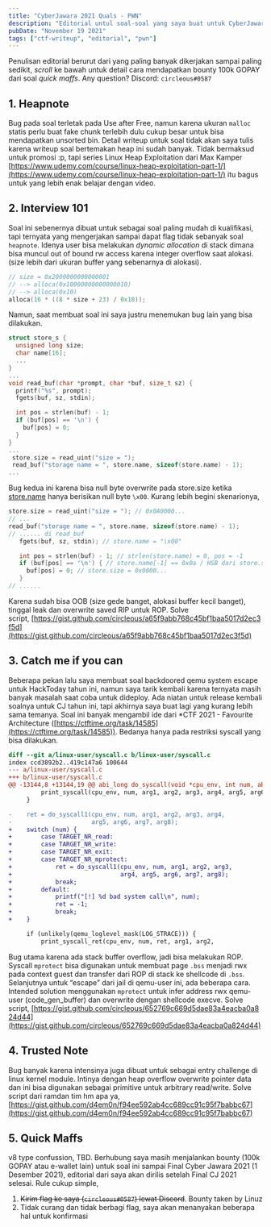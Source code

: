 ```yaml
---
title: "CyberJawara 2021 Quals - PWN"
description: "Editorial untul soal-soal yang saya buat untuk CyberJawara Quals CTF 2021"
pubDate: "November 19 2021"
tags: ["ctf-writeup", "editorial", "pwn"]
---
```


Penulisan editorial berurut dari yang paling banyak dikerjakan sampai paling sedikit, _scroll_ ke bawah untuk detail cara mendapatkan bounty 100k GOPAY dari soal _quick maffs_. Any question? Discord: `circleous#0587`

## 1\. Heapnote

Bug pada soal terletak pada Use after Free, namun karena ukuran `malloc` statis perlu buat fake chunk terlebih dulu cukup besar untuk bisa mendapatkan unsorted bin. Detail writeup untuk soal tidak akan saya tulis karena writeup soal bertemakan heap ini sudah banyak. Tidak bermaksud untuk promosi :p, tapi series Linux Heap Exploitation dari Max Kamper [https://www.udemy.com/course/linux-heap-exploitation-part-1/](https://www.udemy.com/course/linux-heap-exploitation-part-1/) itu bagus untuk yang lebih enak belajar dengan video.

## 2\. Interview 101

Soal ini sebenernya dibuat untuk sebagai soal paling mudah di kualifikasi, tapi ternyata yang mengerjakan sampai dapat flag tidak sebanyak soal `heapnote`. Idenya user bisa melakukan _dynamic allocation_ di stack dimana bisa muncul out of bound rw access karena integer overflow saat alokasi. (size lebih dari ukuran buffer yang sebenarnya di alokasi).

```c
// size = 0x2000000000000001
// --> alloca(0x10000000000000010)
// --> alloca(0x10)
alloca(16 * ((8 * size + 23) / 0x10));
```

Namun, saat membuat soal ini saya justru menemukan bug lain yang bisa dilakukan.

```c
struct store_s {
  unsigned long size;
  char name[16];
  ...
}
...
void read_buf(char *prompt, char *buf, size_t sz) {
  printf("%s", prompt);
  fgets(buf, sz, stdin);

  int pos = strlen(buf) - 1;
  if (buf[pos] == '\n') {
    buf[pos] = 0;
  }
}
...
 store.size = read_uint("size = ");
 read_buf("storage name = ", store.name, sizeof(store.name) - 1);
...
```

Bug kedua ini karena bisa null byte overwrite pada store.size ketika [store.name](http://store.name) hanya berisikan null byte `\x00`. Kurang lebih begini skenarionya,

```c
store.size = read_uint("size = "); // 0x0A0000...
// ...
read_buf("storage name = ", store.name, sizeof(store.name) - 1);
// ...... di read_buf
   fgets(buf, sz, stdin); // store.name = "\x00"

   int pos = strlen(buf) - 1; // strlen(store.name) = 0, pos = -1
   if (buf[pos] == '\n') { // store.name[-1] == 0x0a / HSB dari store.size
     buf[pos] = 0; // store.size = 0x0000...
   }
// ......
```

Karena sudah bisa OOB (size gede banget, alokasi buffer kecil banget), tinggal leak dan overwrite saved RIP untuk ROP. Solve script, [https://gist.github.com/circleous/a65f9abb768c45bf1baa5017d2ec3f5d](https://gist.github.com/circleous/a65f9abb768c45bf1baa5017d2ec3f5d)

## 3\. Catch me if you can

Beberapa pekan lalu saya membuat soal backdoored qemu system escape untuk HackToday tahun ini, namun saya tarik kembali karena ternyata masih banyak masalah saat coba untuk dideploy. Ada niatan untuk release kembali soalnya untuk CJ tahun ini, tapi akhirnya saya buat lagi yang kurang lebih sama temanya. Soal ini banyak mengambil ide dari \*CTF 2021 - Favourite Architecture ([https://ctftime.org/task/14585](https://ctftime.org/task/14585)). Bedanya hanya pada restriksi syscall yang bisa dilakukan.

```diff
diff --git a/linux-user/syscall.c b/linux-user/syscall.c
index ccd3892b2..419c147a6 100644
--- a/linux-user/syscall.c
+++ b/linux-user/syscall.c
@@ -13144,8 +13144,19 @@ abi_long do_syscall(void *cpu_env, int num, abi_long arg1,
         print_syscall(cpu_env, num, arg1, arg2, arg3, arg4, arg5, arg6);
     }

-    ret = do_syscall1(cpu_env, num, arg1, arg2, arg3, arg4,
-                      arg5, arg6, arg7, arg8);
+    switch (num) {
+        case TARGET_NR_read:
+        case TARGET_NR_write:
+        case TARGET_NR_exit:
+        case TARGET_NR_mprotect:
+            ret = do_syscall1(cpu_env, num, arg1, arg2, arg3,
+                              arg4, arg5, arg6, arg7, arg8);
+            break;
+        default:
+            printf("[!] %d bad system call\n", num);
+            ret = -1;
+            break;
+    }

     if (unlikely(qemu_loglevel_mask(LOG_STRACE))) {
         print_syscall_ret(cpu_env, num, ret, arg1, arg2,
```

Bug utama karena ada stack buffer overflow, jadi bisa melakukan ROP. Syscall `mprotect` bisa digunakan untuk membuat page `.bss` menjadi rwx pada context guest dan transfer dari ROP di stack ke shellcode di `.bss`. Selanjutnya untuk “escape” dari jail di qemu-user ini, ada beberapa cara. Intended solution menggunakan `mprotect` untuk infer address rwx qemu-user (code_gen_buffer) dan overwrite dengan shellcode execve. Solve script, [https://gist.github.com/circleous/652769c669d5dae83a4eacba0a824d44](https://gist.github.com/circleous/652769c669d5dae83a4eacba0a824d44)

## 4\. Trusted Note

Bug banyak karena intensinya juga dibuat untuk sebagai entry challenge di linux kernel module. Intinya dengan heap overflow overwrite pointer data dan ini bisa digunakan sebagai primitive untuk arbitrary read/write. Solve script dari ramdan tim hm apa ya, [https://gist.github.com/d4em0n/f94ee592ab4cc689cc91c95f7babbc67](https://gist.github.com/d4em0n/f94ee592ab4cc689cc91c95f7babbc67)

## 5\. Quick Maffs

v8 type confussion, TBD. Berhubung saya masih menjalankan bounty (100k GOPAY atau e-wallet lain) untuk soal ini sampai Final Cyber Jawara 2021 (1 Desember 2021), editorial dari saya akan dirilis setelah Final CJ 2021 selesai. Rule cukup simple,

1. ~~Kirim flag ke saya (`circleous#0587`) lewat Discord~~. Bounty taken by Linuz
2. Tidak curang dan tidak berbagi flag, saya akan menanyakan beberapa hal untuk konfirmasi
